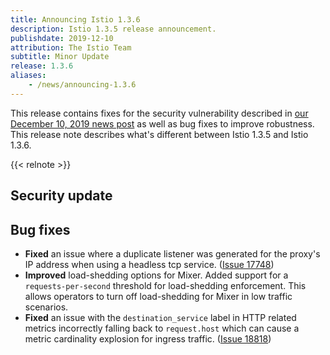 ```yaml
---
title: Announcing Istio 1.3.6
description: Istio 1.3.5 release announcement.
publishdate: 2019-12-10
attribution: The Istio Team
subtitle: Minor Update
release: 1.3.6
aliases:
    - /news/announcing-1.3.6
---
```


This release contains fixes for the security vulnerability described in [our December 10, 2019 news post]()  as well as bug fixes to improve robustness. This release note describes what's different between Istio 1.3.5 and Istio 1.3.6.

{{< relnote >}}

## Security update

## Bug fixes

- **Fixed** an issue where a duplicate listener was generated for the proxy's IP address when using a headless tcp service. ([Issue 17748](https://github.com/istio/istio/issues/17748))
- **Improved** load-shedding options for Mixer. Added support for a `requests-per-second` threshold for load-shedding enforcement. This allows operators to turn off load-shedding for Mixer in low traffic scenarios.
- **Fixed** an issue with the `destination_service` label in HTTP related metrics incorrectly falling back to `request.host` which can cause a metric cardinality explosion for ingress traffic. ([Issue 18818](https://github.com/istio/istio/issues/18818))


